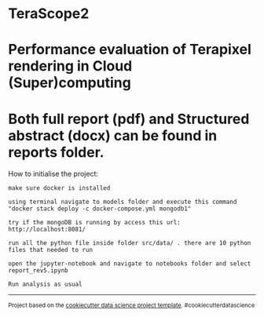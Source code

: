 TeraScope2
==============================

Performance evaluation of Terapixel rendering in Cloud (Super)computing
==========================================================================================

Both full report (pdf) and Structured abstract (docx) can be found in reports folder.
==========================================================================================


How to initialise the project:

	make sure docker is installed 

	using terminal navigate to models folder and execute this command "docker stack deploy -c docker-compose.yml mongodb1"

	try if the mongoDB is running by access this url: http://localhost:8081/

	run all the python file inside folder src/data/ . there are 10 python files that needed to run

	open the jupyter-notebook and navigate to notebooks folder and select report_rev5.ipynb

	Run analysis as usual

 


--------

<p><small>Project based on the <a target="_blank" href="https://drivendata.github.io/cookiecutter-data-science/">cookiecutter data science project template</a>. #cookiecutterdatascience</small></p>
